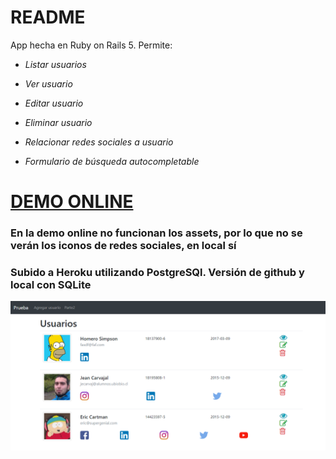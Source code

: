 # README

App hecha en Ruby on Rails 5.
Permite:

- *Listar usuarios*

- *Ver usuario*

- *Editar usuario*

- *Eliminar usuario*

- *Relacionar redes sociales a usuario*

- *Formulario de búsqueda autocompletable*

# [DEMO ONLINE](https://floating-wave-24569.herokuapp.com/)
### En la demo online no funcionan los assets, por lo que no se verán los iconos de redes sociales, en local sí
### Subido a Heroku utilizando PostgreSQl. Versión de github y local con SQLite 
 
![alt text](https://github.com/jecarvaj/usersCrudRails/blob/master/Captura.PNG "Logo Title Text 1")
